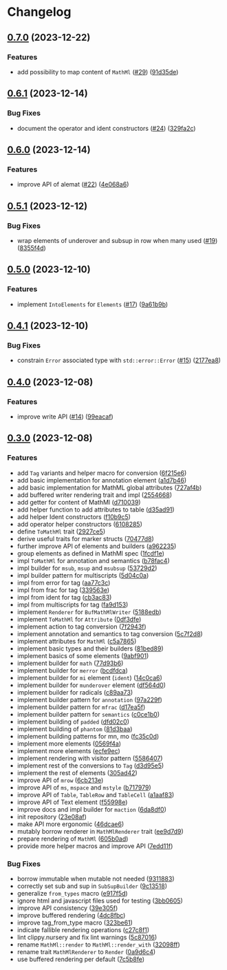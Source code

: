 # Changelog

## [0.7.0](https://github.com/nfejzic/alemat/compare/v0.6.1...v0.7.0) (2023-12-22)


### Features

* add possibility to map content of `MathMl` ([#29](https://github.com/nfejzic/alemat/issues/29)) ([91d35de](https://github.com/nfejzic/alemat/commit/91d35dec4e3adcd746875c27f826905859498230))

## [0.6.1](https://github.com/nfejzic/alemat/compare/v0.6.0...v0.6.1) (2023-12-14)


### Bug Fixes

* document the operator and ident constructors ([#24](https://github.com/nfejzic/alemat/issues/24)) ([329fa2c](https://github.com/nfejzic/alemat/commit/329fa2c94e30b918223418977f5fac151614d664))

## [0.6.0](https://github.com/nfejzic/alemat/compare/v0.5.1...v0.6.0) (2023-12-14)


### Features

* improve API of alemat ([#22](https://github.com/nfejzic/alemat/issues/22)) ([4e068a6](https://github.com/nfejzic/alemat/commit/4e068a6b96dfdae4ddcff34163abd068a3b4a7b3))

## [0.5.1](https://github.com/nfejzic/alemat/compare/v0.5.0...v0.5.1) (2023-12-12)


### Bug Fixes

* wrap elements of underover and subsup in row when many used ([#19](https://github.com/nfejzic/alemat/issues/19)) ([8355f4d](https://github.com/nfejzic/alemat/commit/8355f4d17172d54ab5f8276233686884e4aa56e2))

## [0.5.0](https://github.com/nfejzic/alemat/compare/v0.4.1...v0.5.0) (2023-12-10)


### Features

* implement `IntoElements` for `Elements` ([#17](https://github.com/nfejzic/alemat/issues/17)) ([9a61b9b](https://github.com/nfejzic/alemat/commit/9a61b9b8642b4dcd281e27452f978dfcd695fbcf))

## [0.4.1](https://github.com/nfejzic/alemat/compare/v0.4.0...v0.4.1) (2023-12-10)


### Bug Fixes

* constrain `Error` associated type with `std::error::Error` ([#15](https://github.com/nfejzic/alemat/issues/15)) ([2177ea8](https://github.com/nfejzic/alemat/commit/2177ea8da922371088156496f1cfe1e23a661ccd))

## [0.4.0](https://github.com/nfejzic/alemat/compare/v0.3.0...v0.4.0) (2023-12-08)


### Features

* improve write API ([#14](https://github.com/nfejzic/alemat/issues/14)) ([99eacaf](https://github.com/nfejzic/alemat/commit/99eacaf4ab51a19bdab7ba3b320b08039f5c5266))

## [0.3.0](https://github.com/nfejzic/alemat/compare/v0.2.0...v0.3.0) (2023-12-08)


### Features

* add `Tag` variants and helper macro for conversion ([6f215e6](https://github.com/nfejzic/alemat/commit/6f215e6e8bea22b5c7ba9406bd48086f21727166))
* add basic implementation for annotation element ([a1d7b46](https://github.com/nfejzic/alemat/commit/a1d7b4605ff526a0b59a67cfe91c35d12c480e25))
* add basic implementation for MathML global attributes ([727af4b](https://github.com/nfejzic/alemat/commit/727af4be1793089629d63a48e10a56c23424f814))
* add buffered writer rendering trait and impl ([2554668](https://github.com/nfejzic/alemat/commit/2554668abb8882e11e87032b583995eff747a916))
* add getter for content of MathMl ([d710039](https://github.com/nfejzic/alemat/commit/d710039c40f2fdcb098bbe6b23e5696e77a3ba2c))
* add helper function to add attributes to table ([d35ad91](https://github.com/nfejzic/alemat/commit/d35ad911764d185a625d6d8a1b7fd65b98434c2a))
* add helper Ident constructors ([f10b9c5](https://github.com/nfejzic/alemat/commit/f10b9c5dc00cca686dce085090e0f7a932fdf304))
* add operator helper constructors ([6108285](https://github.com/nfejzic/alemat/commit/61082856206d13d3cf98c99a017112a9b11b0d08))
* define `ToMathMl` trait ([2927ce5](https://github.com/nfejzic/alemat/commit/2927ce5560d8a617e283f596e6f8c6fb9a7f0a9f))
* derive useful traits for marker structs ([70477d8](https://github.com/nfejzic/alemat/commit/70477d81ac208b946ff72b40c426fb9f8c65bccd))
* further improve API of elements and builders ([a962235](https://github.com/nfejzic/alemat/commit/a962235986341fa577f1ee04b7ad489fb7ef7871))
* group elements as defined in MathMl spec ([1fcdf1e](https://github.com/nfejzic/alemat/commit/1fcdf1e4c66b8f0249bb063ca180d6e394436d94))
* impl `ToMathMl` for annotation and semantics ([b78fac4](https://github.com/nfejzic/alemat/commit/b78fac450bcea49118654194fee7cc135fd10fd8))
* impl builder for `msub`, `msup` and `msubsup` ([53729d2](https://github.com/nfejzic/alemat/commit/53729d279417477ae41c0b865ee2c954e3e18ec4))
* impl builder pattern for multiscripts ([5d04c0a](https://github.com/nfejzic/alemat/commit/5d04c0a187c8447326c7c0d121f1d4cc7f9672e5))
* impl from error for tag ([aa77c3c](https://github.com/nfejzic/alemat/commit/aa77c3cc44ddee04213e44bc02b89cfc38f5939b))
* impl from frac for tag ([339563e](https://github.com/nfejzic/alemat/commit/339563ebed9133358713fe949d837b09367e83ce))
* impl from ident for tag ([cb3ac83](https://github.com/nfejzic/alemat/commit/cb3ac83bedb7bd9b04f8b10f34db114113b38f75))
* impl from multiscripts for tag ([fa9d153](https://github.com/nfejzic/alemat/commit/fa9d1539a96a8ce448b654c3b5571f40f2c87a58))
* implement `Renderer` for `BufMathMlWriter` ([5188edb](https://github.com/nfejzic/alemat/commit/5188edb377ffa348dc96192336a7b6b847dae623))
* implement `ToMathMl` for `Attribute` ([0df3dfe](https://github.com/nfejzic/alemat/commit/0df3dfefc648c69a845921369fc6ea08b2a2fc8d))
* implement action to tag conversion ([7f2943f](https://github.com/nfejzic/alemat/commit/7f2943fa57d5d7a02013d1f10426326e8060a74d))
* implement annotation and semantics to tag conversion ([5c7f2d8](https://github.com/nfejzic/alemat/commit/5c7f2d844517b19ab1e7bde657b18bcb8c490880))
* implement attributes for `MathMl` ([c5a7865](https://github.com/nfejzic/alemat/commit/c5a7865cf3e73a379f91553d2e0fef42896ec202))
* implement basic types and their builders ([81bed89](https://github.com/nfejzic/alemat/commit/81bed89dd4fa4fb420ad1fb918305e90269afd70))
* implement basics of some elements ([9abf901](https://github.com/nfejzic/alemat/commit/9abf9017182648579e0a273315da84f706f0b13c))
* implement builder for `math` ([77d93b6](https://github.com/nfejzic/alemat/commit/77d93b6eed2148a07e056dea55731fb3368b541a))
* implement builder for `merror` ([bcdfdca](https://github.com/nfejzic/alemat/commit/bcdfdca156fb4ef5735170162083e690ff058a16))
* implement builder for `mi` element (`ident`) ([14c0ca6](https://github.com/nfejzic/alemat/commit/14c0ca6fb3fb7a7786e1fcdde289b738bf0d925e))
* implement builder for `munderover` element ([df564d0](https://github.com/nfejzic/alemat/commit/df564d0e2084146542a850d4ebaccdab517df989))
* implement builder for radicals ([c89aa73](https://github.com/nfejzic/alemat/commit/c89aa732775a2251b325caadb6536429679f5cad))
* implement builder pattern for `annotation` ([97a229f](https://github.com/nfejzic/alemat/commit/97a229fd9559fca836896974d74425337e037ffc))
* implement builder pattern for `mfrac` ([d17ea5f](https://github.com/nfejzic/alemat/commit/d17ea5f1b1d475c57675692ab620284da9d10069))
* implement builder pattern for `semantics` ([c0ce1b0](https://github.com/nfejzic/alemat/commit/c0ce1b09048ceed54a75e612ba0d0ba91be06f96))
* implement building of `padded` ([dfd02c0](https://github.com/nfejzic/alemat/commit/dfd02c03f41931c598c26f5548fde21b01223881))
* implement building of `phantom` ([81d3baa](https://github.com/nfejzic/alemat/commit/81d3baad4dca448027d1f97d41b4c9e992ec005c))
* implement building patterns for mn, mo ([fc35c0d](https://github.com/nfejzic/alemat/commit/fc35c0d4299591ffd44a009d1b165925cfed3513))
* implement more elements ([0569f4a](https://github.com/nfejzic/alemat/commit/0569f4a72b0a863e27e2fd26fe1548ab13b887b8))
* implement more elements ([ecfe9ec](https://github.com/nfejzic/alemat/commit/ecfe9eca5e4e454ec5cbb14171e240c11acc628d))
* implement rendering with visitor pattern ([5586407](https://github.com/nfejzic/alemat/commit/5586407e03bbd55adb6b19f80e91f14a0770f4e2))
* implement rest of the conversions to `Tag` ([d3d95e5](https://github.com/nfejzic/alemat/commit/d3d95e5ebda98149d0ff9e718987f2895b4cb2e2))
* implement the rest of elements ([305ad42](https://github.com/nfejzic/alemat/commit/305ad42a4e14c7aa377f936f972140f42451537b))
* improve API of `mrow` ([6cb213e](https://github.com/nfejzic/alemat/commit/6cb213e1fa015744c556065458426b7b66e6c4c8))
* improve API of `ms`, `mspace` and `mstyle` ([b717979](https://github.com/nfejzic/alemat/commit/b717979a89d07cca0b8700a5f3cf34012107870e))
* improve API of `Table`, `TableRow` and `TableCell` ([a1aaf83](https://github.com/nfejzic/alemat/commit/a1aaf83a43a5542ce85634c22a2b116238fc81fc))
* improve API of Text element ([f55998e](https://github.com/nfejzic/alemat/commit/f55998e515ec901240cba4272b16ca3a48fa34fe))
* improve docs and impl builder for `maction` ([6da8df0](https://github.com/nfejzic/alemat/commit/6da8df0febbdebe9103a9dbf87e2923e251d2b12))
* init repository ([23e08af](https://github.com/nfejzic/alemat/commit/23e08af49ea3b3c6cbb56464ef5bee74cb398b7a))
* make API more ergonomic ([46dcae6](https://github.com/nfejzic/alemat/commit/46dcae6f4a5b7814ff5a175bb7e7a04fb22a21cb))
* mutably borrow renderer in `MathMlRenderer` trait ([ee9d7d9](https://github.com/nfejzic/alemat/commit/ee9d7d948e0364e38ffa9f245e122d45eefa9a73))
* prepare rendering of `MathMl` ([605b0ad](https://github.com/nfejzic/alemat/commit/605b0ad3d5b4e012dd15d52798ec6b13f28d17b5))
* provide more helper macros and improve API ([7edd11f](https://github.com/nfejzic/alemat/commit/7edd11fa15cdcffc4491eb20789ca0bb69142274))


### Bug Fixes

* borrow immutable when mutable not needed ([9311883](https://github.com/nfejzic/alemat/commit/93118835c1c0d9c2366e89f2f9e42ab6e54d14e9))
* correctly set sub and sup in `SubSupBuilder` ([9c13518](https://github.com/nfejzic/alemat/commit/9c13518ed2d573d9d9593d9a0185856498a25343))
* generalize `from_types` macro ([e917f5d](https://github.com/nfejzic/alemat/commit/e917f5d1ab357e501d4472f095b966cdf4cd83b4))
* ignore html and javascript files used for testing ([3bb0605](https://github.com/nfejzic/alemat/commit/3bb0605500b7a5bcc8f9126b7c3a1f96f663dc58))
* improve API consistency ([39e305f](https://github.com/nfejzic/alemat/commit/39e305ff1699e5356b2a5765ab31ef8901efec9a))
* improve buffered rendering ([4dc8fbc](https://github.com/nfejzic/alemat/commit/4dc8fbc2f7f6be59ad1499e0bae14cc6120894fa))
* improve tag_from_type macro ([323be61](https://github.com/nfejzic/alemat/commit/323be61aa81931eec82417f2a1c2189814f9de06))
* indicate fallible rendering operations ([c27c8f1](https://github.com/nfejzic/alemat/commit/c27c8f13b1ae1ea4fb45b9ddd13149622e4ef226))
* lint clippy.nursery and fix lint warnings ([5c87016](https://github.com/nfejzic/alemat/commit/5c8701634a6131566583c254075c5b94b42abbbe))
* rename `MathMl::render` to `MathMl::render_with` ([32098ff](https://github.com/nfejzic/alemat/commit/32098ff81d46023c3708cebfe4c903e4d2228810))
* rename trait `MathMlRenderer` to `Render` ([0a9d6c4](https://github.com/nfejzic/alemat/commit/0a9d6c487e77f85d79d53911ba7313046326f874))
* use buffered rendering per default ([7c5b8fe](https://github.com/nfejzic/alemat/commit/7c5b8fe0aa67fe840c9bb844132d7195dd6f4d50))
